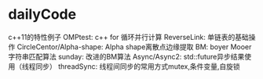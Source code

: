 # dailyCode
c++11的特性例子
    OMPtest: c++ for 循环并行计算
    ReverseLink: 单链表的基础操作
    CircleCentor/Alpha-shape: Alpha shape离散点边缘提取
    BM: boyer Mooer字符串匹配算法
    sunday: 改进的BM算法
    Async/Async2: std::future异步结果使用（线程同步）
    threadSync: 线程间同步的常用方式mutex,条件变量,自旋锁
